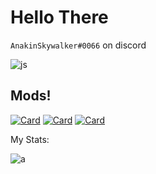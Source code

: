 # Hello There

`AnakinSkywalker#0066` on discord

![js](https://github-readme-stats.vercel.app/api/top-langs/?username=AnakinSkywalker066&langs_count=15&theme=material-palenight&layout=compact)

## Mods!
                                                                                                                                         
[![Card](https://github-readme-stats.vercel.app/api/pin/?username=AnakinSkywalker066&repo=CloneAndDroids&theme=material-palenight)](https://github.com/AnakinSkywalker066/CloneAndDroids)
[![Card](https://github-readme-stats.vercel.app/api/pin/?username=AnakinSkywalker066&repo=StarWarsMod&theme=material-palenight)](https://github.com/AnakinSkywalker066/StarWarsMod)
[![Card](https://github-readme-stats.vercel.app/api/pin/?username=AnakinSkywalker066&repo=BabyYodaReskin&theme=material-palenight)](https://github.com/AnakinSkywalker066/BabyYodaReskin)

My Stats:

![a](https://github-readme-stats.vercel.app/api?username=AnakinSkywalker066&show_icons=true&line_height=27&theme=material-palenight&include_all_commits=true)
